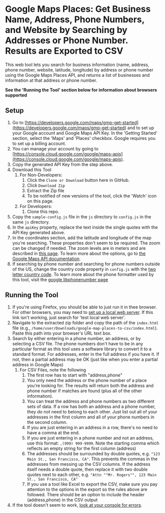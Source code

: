 # Google Maps Places: Get Business Name, Address, Phone Numbers, and Website by Searching by Addresses or Phone Number.  Results are Exported to CSV

This web tool lets you search for business information (name, address, phone number, website, latitude, longitude) by address or phone number using the Google Maps Places API, and returns a list of businesses and information at that address or phone number.

**See the 'Running the Tool' section below for information about browsers supported**

## Setup

1.  Go to [https://developers.google.com/maps/gmp-get-started](https://developers.google.com/maps/gmp-get-started) and to set up your Google account and Google Maps API Key.  In the 'Getting Started' section, select the 'Maps' and 'Places' checkbox.  Google requires you to set up a billing account.
1. You can manage your account by going to [https://console.cloud.google.com/google/maps-apis](https://console.cloud.google.com/google/maps-apis).
1. Copy the generated API Key from the step above.
1. Download this Tool
    1. For Non-Developers:
        1.  Click the `Clone or Download` button here in GitHub.
        1.  Click `Download Zip`
        1.  Extract the Zip file
        1.  To be notified of new versions of the tool, click the 'Watch' icon on this page.
    1. For Developers:
        1. Clone this repo.
 1. Copy the `sample-config.js` file in the `js` directory to `config.js` in the same `js` directory.
 1. In the `apiKey` property, replace the text inside the single quotes with the API Key generated above.
 1. In the coordinates section, add the latitude and longitude of the map you're searching. These properties don't seem to be required. The zoom can be changed if needed.  The zoom levels are in meters and are described in [this page](https://gis.stackexchange.com/questions/7430/what-ratio-scales-do-google-maps-zoom-levels-correspond-to).  To learn more about the options, go to [the Google Maps API documentation](https://developers.google.com/maps/documentation/). 
 1.  If searching by phone number and searching for phone numbers outside of the US, change the country code property in `config.js` with the [two letter country code](https://en.wikipedia.org/wiki/ISO_3166-1_alpha-2).  To learn  more about the phone formatter used by this tool, visit the [google libphonenumber page](https://github.com/google/libphonenumber)
 
 ## Running the Tool
 1.  If you're using Firefox, you should be able to just run it in thee browser.  For other browsers, you may need to [set up a local web server](https://gist.github.com/jgravois/5e73b56fa7756fd00b89).  If this link isn't working, just search for 'test local web server'.  
 1.  Navigate to the extracted zip folder and copy the path of the `index.html` file (e.g., `/home/user/Downloads/google-map-places-to-csv/index.html`).  Paste this path into your browser's URL text box.
 1.  Search by either entering in a phone number, an address, or by selecting a CSV file.  The phone numbers don't have to be in any particular format as this tool uses a software library to convert it to a standard format. For addresses, enter in the full address if you have it.  If not, then a partial address may be OK (just like when you enter a partial address in Google Maps)
     1.  For CSV Files, note the following
         1.  The first row has to start with "address,phone"
         1.  You only need the address or the phone number of a place you're looking for.  The results will return both the address and phone number if matches are found (plus all of the other information).
         1.  You can treat the address and phone numbers as two different sets of data.  If a row has both an address and a phone number, they do not need to belong to each other.  Just list out all of your addresses in the first column and all of your phone numbers in the second column.
         1.  If you are just entering in an address in a row, there's no need to have a comma at the end.
         1.  If you are just entering in a phone number and not an address, use this format: `,(999) 999-9999`.  Note the starting comma which reflects an empty string for the first column (address)
         1.  The addresses should be surrounded by double quotes, e.g. `"123 Main St., San Francisco, CA"`.  This prevents the commas in the addresses from messing up the CSV columns.  If the address itself needs a double quote, then replace it with two double quotes next to each other, e.g. `"Attn ""Mr. Rogers"", 123 Main St., San Francisco, CA"`
         1.  If you use a tool like Excel to export the CSV, make sure you pay attention to the options in the export so the rules above are followed. There should be an option to include the header (address,phone) in the CSV output 
 1.  If the tool doesn't seem to work, [look at your console for errors](https://zapier.com/help/troubleshoot/behavior/view-and-save-your-browser-console-logs).
